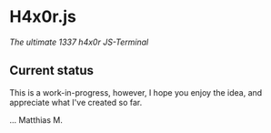 # H4x0r.js
_The ultimate 1337 h4x0r JS-Terminal_

## Current status
This is a work-in-progress, however, I hope you enjoy the idea, and appreciate
what I've created so far.

... Matthias M.
